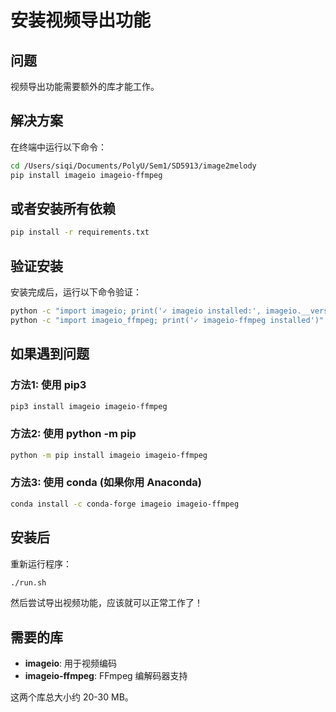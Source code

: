 # 安装视频导出功能

## 问题
视频导出功能需要额外的库才能工作。

## 解决方案

在终端中运行以下命令：

```bash
cd /Users/siqi/Documents/PolyU/Sem1/SD5913/image2melody
pip install imageio imageio-ffmpeg
```

## 或者安装所有依赖

```bash
pip install -r requirements.txt
```

## 验证安装

安装完成后，运行以下命令验证：

```bash
python -c "import imageio; print('✓ imageio installed:', imageio.__version__)"
python -c "import imageio_ffmpeg; print('✓ imageio-ffmpeg installed')"
```

## 如果遇到问题

### 方法1: 使用 pip3
```bash
pip3 install imageio imageio-ffmpeg
```

### 方法2: 使用 python -m pip
```bash
python -m pip install imageio imageio-ffmpeg
```

### 方法3: 使用 conda (如果你用 Anaconda)
```bash
conda install -c conda-forge imageio imageio-ffmpeg
```

## 安装后

重新运行程序：
```bash
./run.sh
```

然后尝试导出视频功能，应该就可以正常工作了！

## 需要的库

- **imageio**: 用于视频编码
- **imageio-ffmpeg**: FFmpeg 编解码器支持

这两个库总大小约 20-30 MB。
